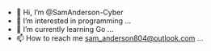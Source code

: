 - 👋 Hi, I’m @SamAnderson-Cyber
- 👀 I’m interested in programming ...
- 🌱 I’m currently learning Go ...
- 📫 How to reach me sam_anderson804@outlook.com ...

<!---
SamAnderson-Cyber/SamAnderson-Cyber is a ✨ special ✨ repository because its `README.md` (this file) appears on your GitHub profile.
You can click the Preview link to take a look at your changes.
--->
